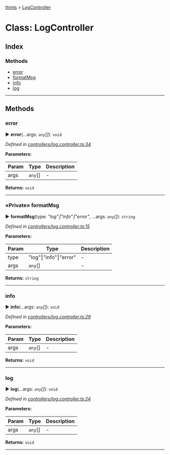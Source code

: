 [thints](../README.md) > [LogController](../classes/logcontroller.md)



# Class: LogController

## Index

### Methods

* [error](logcontroller.md#error)
* [formatMsg](logcontroller.md#formatmsg)
* [info](logcontroller.md#info)
* [log](logcontroller.md#log)



---

## Methods
<a id="error"></a>

###  error

► **error**(...args: *`any`[]*): `void`




*Defined in [controllers/log.controller.ts:34](https://github.com/digitalinfluencers/ThinTS/blob/5a1867c/src/controllers/log.controller.ts#L34)*



**Parameters:**

| Param | Type | Description |
| ------ | ------ | ------ |
| args | `any`[]   |  - |





**Returns:** `void`





___

<a id="formatmsg"></a>

### «Private» formatMsg

► **formatMsg**(type: *"log"⎮"info"⎮"error"*, ...args: *`any`[]*): `string`




*Defined in [controllers/log.controller.ts:15](https://github.com/digitalinfluencers/ThinTS/blob/5a1867c/src/controllers/log.controller.ts#L15)*



**Parameters:**

| Param | Type | Description |
| ------ | ------ | ------ |
| type | "log"⎮"info"⎮"error"   |  - |
| args | `any`[]   |  - |





**Returns:** `string`





___

<a id="info"></a>

###  info

► **info**(...args: *`any`[]*): `void`




*Defined in [controllers/log.controller.ts:29](https://github.com/digitalinfluencers/ThinTS/blob/5a1867c/src/controllers/log.controller.ts#L29)*



**Parameters:**

| Param | Type | Description |
| ------ | ------ | ------ |
| args | `any`[]   |  - |





**Returns:** `void`





___

<a id="log"></a>

###  log

► **log**(...args: *`any`[]*): `void`




*Defined in [controllers/log.controller.ts:24](https://github.com/digitalinfluencers/ThinTS/blob/5a1867c/src/controllers/log.controller.ts#L24)*



**Parameters:**

| Param | Type | Description |
| ------ | ------ | ------ |
| args | `any`[]   |  - |





**Returns:** `void`





___


